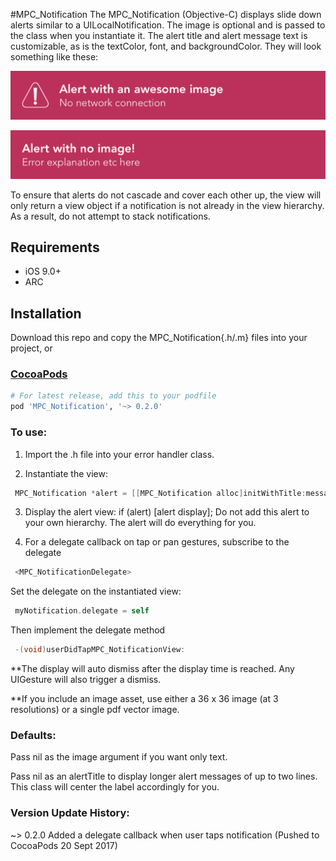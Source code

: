 #MPC_Notification 
The MPC_Notification (Objective-C) displays slide down alerts similar to a UILocalNotification. The image is optional and is passed to the class when you instantiate it. The alert title and alert message text is customizable, as is the textColor, font, and backgroundColor. They will look something like these:

![Alert with image](https://github.com/fareast555/MPC_Notification/blob/master/alert_withImage.png)


![Alert with no image](https://github.com/fareast555/MPC_Notification/blob/master/alert_noImage.png)

To ensure that alerts do not cascade and cover each other up, the view will only return a view object if a notification is not already in the view hierarchy. As a result, do not attempt to stack notifications.

## Requirements

* iOS 9.0+
* ARC

## Installation

Download this repo and copy the MPC_Notification{.h/.m} files into your project, or

### [CocoaPods](https://cocoapods.org/)

```ruby
# For latest release, add this to your podfile
pod 'MPC_Notification', '~> 0.2.0'
```
 
<h3>To use:</h3>
 
  1. Import the .h file into your error handler class.
 
  2. Instantiate the view: 
  ```objectivec
   MPC_Notification *alert = [[MPC_Notification alloc]initWithTitle:message:alertImage:backgroundColor:textColor:];
```

 
  3. Display the alert view: if (alert) [alert display]; Do not add this alert to your own hierarchy. The alert will do everything for you.

  4. For a delegate callback on tap or pan gestures, subscribe to the delegate 
  ```objectivec
   <MPC_NotificationDelegate>
```

Set the delegate on the instantiated view: 
  ```objectivec
   myNotification.delegate = self
```

Then implement the delegate method 
  ```objectivec
   -(void)userDidTapMPC_NotificationView:
```
 
  **The display will auto dismiss after the display time is reached. Any UIGesture will also trigger a dismiss.
  
  **If you include an image asset, use either a 36 x 36 image (at 3 resolutions) or a single pdf vector image. 
 
<h3>Defaults:</h3>

  Pass nil as the image argument if you want only text.

  Pass nil as an alertTitle to display longer alert messages of up to two lines. This class will center the label accordingly for you.

<h3>Version Update History:</h3>
  ~> 0.2.0 Added a delegate callback when user taps notification (Pushed to CocoaPods 20 Sept 2017)